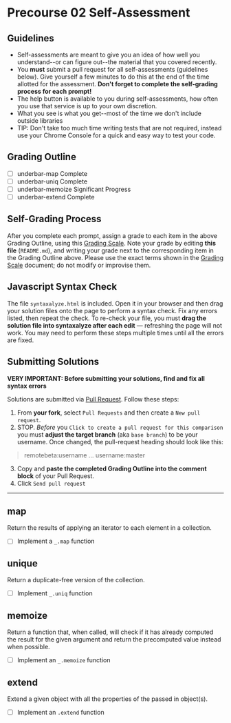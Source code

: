 # Precourse 02 Self-Assessment

## Guidelines

- Self-assessments are meant to give you an idea of how well you understand--or can figure out--the material that you covered recently.
- You **must** submit a pull request for all self-assessments (guidelines below). Give yourself a few minutes to do this at the end of the time allotted for the assessment. **Don't forget to complete the self-grading process for each prompt!**
- The help button is available to you during self-assessments, how often you use that service is up to your own discretion.
- What you see is what you get--most of the time we don't include outside libraries
- TIP: Don't take too much time writing tests that are not required, instead use your Chrome Console for a quick and easy way to test your code.


## Grading Outline

- [ ] underbar-map Complete
- [ ] underbar-uniq Complete
- [ ] underbar-memoize Significant Progress
- [ ] underbar-extend Complete

## Self-Grading Process

After you complete each prompt, assign a grade to each item in the above Grading Outline, using this [Grading Scale](https://github.com/remotebeta/student-wiki/wiki/Self-Assessments). Note your grade by editing **this file** (`README.md`), and writing your grade next to the corresponding item in the Grading Outline above. Please use the exact terms shown in the [Grading Scale](https://github.com/remotebeta/student-wiki/wiki/Self-Assessments) document; do not modify or improvise them.

## Javascript Syntax Check

The file `syntaxalyze.html` is included. Open it in your browser and then drag your solution files onto the page to perform a syntax check. Fix any errors listed, then repeat the check. To re-check your file, you must **drag the solution file into syntaxalyze after each edit** &mdash; refreshing the page will not work. You may need to perform these steps multiple times until all the errors are fixed.

## Submitting Solutions

**VERY IMPORTANT: Before submitting your solutions, find and fix all syntax errors**

Solutions are submitted via [Pull Request](https://help.github.com/articles/using-pull-requests). Follow these steps:

1. From **your fork**, select `Pull Requests` and then create a `New pull request`. 
2. STOP. *Before* you `Click to create a pull request for this comparison` you must **adjust the target branch** (aka `base branch`) to be your username. Once changed, the pull-request heading should look like this:

  > remotebeta:username ... username:master

3. Copy and **paste the completed Grading Outline into the comment block** of your Pull Request.
4. Click `Send pull request`

---

## map
Return the results of applying an iterator to each element in a collection.

* [ ] Implement a `_.map` function



## unique
Return a duplicate-free version of the collection.

* [ ] Implement `_.uniq` function

## memoize
Return a function that, when called, will check if it has
already computed the result for the given argument and return the precomputed  value instead when possible.

* [ ] Implement an `_.memoize` function

## extend
Extend a given object with all the properties of the passed in object(s).

* [ ] Implement an `.extend` function
